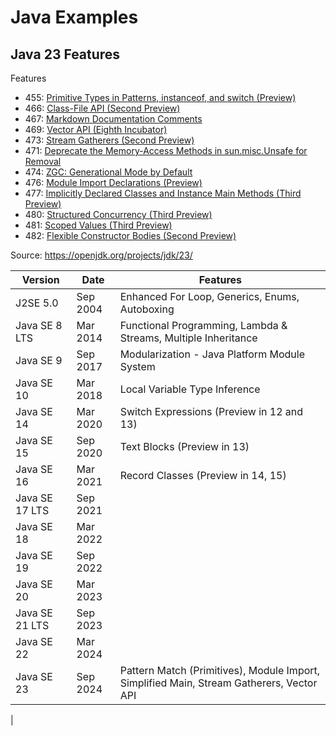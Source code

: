 # Java Examples

## Java 23 Features

Features
- 455:	[Primitive Types in Patterns, instanceof, and switch (Preview)](https://openjdk.org/jeps/455)
- 466: [Class-File API (Second Preview)](https://openjdk.org/jeps/466)
- 467:	[Markdown Documentation Comments](https://openjdk.org/jeps/467)
- 469:	[Vector API (Eighth Incubator)](https://openjdk.org/jeps/469)
- 473:	[Stream Gatherers (Second Preview)](https://openjdk.org/jeps/473)
- 471:	[Deprecate the Memory-Access Methods in sun.misc.Unsafe for Removal](https://openjdk.org/jeps/471)
- 474: [ZGC: Generational Mode by Default](https://openjdk.org/jeps/474)
- 476:	[Module Import Declarations (Preview)](https://openjdk.org/jeps/476)
- 477:	[Implicitly Declared Classes and Instance Main Methods (Third Preview)](https://openjdk.org/jeps/477)
- 480:	[Structured Concurrency (Third Preview)](https://openjdk.org/jeps/480)
- 481:	[Scoped Values (Third Preview)](https://openjdk.org/jeps/481)
- 482:	[Flexible Constructor Bodies (Second Preview)](https://openjdk.org/jeps/482)

Source: https://openjdk.org/projects/jdk/23/

| Version           | Date        | Features                                                                    |
|-----------------|------------|---------------------------------------------------------------|
| J2SE 5.0          | Sep 2004  | Enhanced For Loop, Generics, Enums, Autoboxing                      |
| Java SE 8   LTS | Mar 2014 | Functional Programming, Lambda & Streams, Multiple Inheritance |
| Java SE 9         | Sep 2017 | Modularization - Java Platform Module System                       |
| Java SE 10       | Mar 2018 | Local Variable Type Inference                                           |
| Java SE 14       | Mar 2020 | Switch Expressions (Preview in 12 and 13)                             |
| Java SE 15       | Sep 2020 | Text Blocks (Preview in 13)                                               |
| Java SE 16       | Mar 2021 | Record Classes (Preview in 14, 15)                                      |
| Java SE 17 LTS | Sep 2021   |                                                                               |
| Java SE 18       | Mar 2022  |                                                                               |
| Java SE 19       | Sep 2022  |                                                                               |
| Java SE 20       | Mar 2023  |                                                                               |
| Java SE 21 LTS | Sep 2023  |                                                                               |
| Java SE 22       | Mar 2024  |                                                                               |
| Java SE 23       | Sep 2024  | Pattern Match (Primitives), Module Import, Simplified Main, Stream Gatherers, Vector API |

|
